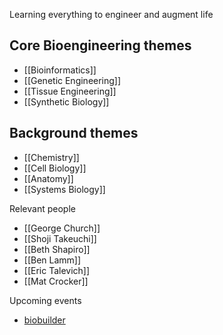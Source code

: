 Learning everything to engineer and augment life

## Core Bioengineering themes
- [[Bioinformatics]]
- [[Genetic Engineering]]
- [[Tissue Engineering]]
- [[Synthetic Biology]]

## Background themes
- [[Chemistry]]
- [[Cell Biology]]
- [[Anatomy]]
- [[Systems Biology]]

Relevant people
- [[George Church]]
- [[Shoji Takeuchi]]
- [[Beth Shapiro]]
- [[Ben Lamm]]
- [[Eric Talevich]]
- [[Mat Crocker]]

Upcoming events
- [biobuilder](https://biobuilder.org/for-educators/)
